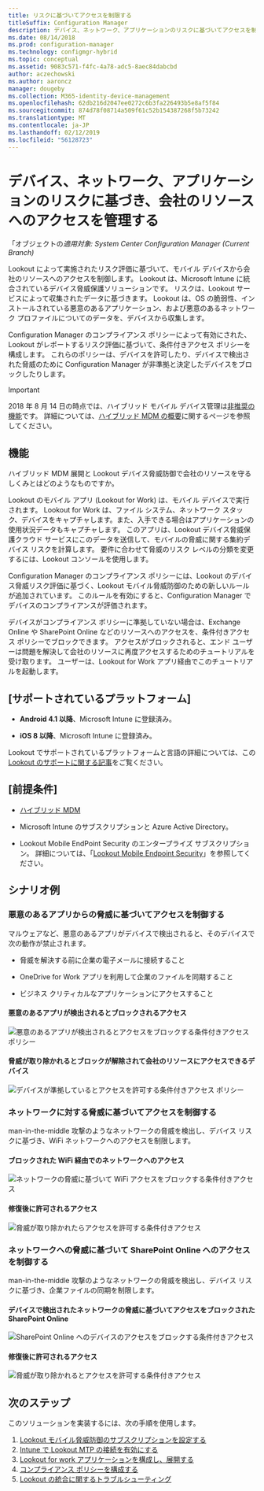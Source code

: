 ```yaml
---
title: リスクに基づいてアクセスを制限する
titleSuffix: Configuration Manager
description: デバイス、ネットワーク、アプリケーションのリスクに基づいてアクセスを制限します。
ms.date: 08/14/2018
ms.prod: configuration-manager
ms.technology: configmgr-hybrid
ms.topic: conceptual
ms.assetid: 9083c571-f4fc-4a78-adc5-8aec84dabcbd
author: aczechowski
ms.author: aaroncz
manager: dougeby
ms.collection: M365-identity-device-management
ms.openlocfilehash: 62db216d2047ee0272c6b3fa226493b5e8af5f84
ms.sourcegitcommit: 874d78f08714a509f61c52b154387268f5b73242
ms.translationtype: MT
ms.contentlocale: ja-JP
ms.lasthandoff: 02/12/2019
ms.locfileid: "56128723"
---
```

# <a name="manage-access-to-company-resource-based-on-device-network-and-application-risk"></a>デバイス、ネットワーク、アプリケーションのリスクに基づき、会社のリソースへのアクセスを管理する

「オブジェクトの*適用対象: System Center Configuration Manager (Current Branch)*

Lookout によって実施されたリスク評価に基づいて、モバイル デバイスから会社のリソースへのアクセスを制御します。 Lookout は、Microsoft Intune に統合されているデバイス脅威保護ソリューションです。 リスクは、Lookout サービスによって収集されたデータに基づきます。 Lookout は、OS の脆弱性、インストールされている悪意のあるアプリケーション、および悪意のあるネットワーク プロファイルについてのデータを、デバイスから収集します。 

Configuration Manager のコンプライアンス ポリシーによって有効にされた、Lookout がレポートするリスク評価に基づいて、条件付きアクセス ポリシーを構成します。 これらのポリシーは、デバイスを許可したり、デバイスで検出された脅威のために Configuration Manager が非準拠と決定したデバイスをブロックしたりします。

> [!Important]  
> 2018 年 8 月 14 日の時点では、ハイブリッド モバイル デバイス管理は[非推奨の機能](/sccm/core/plan-design/changes/deprecated/removed-and-deprecated-cmfeatures)です。 詳細については、[ハイブリッド MDM の概要](/sccm/mdm/understand/hybrid-mobile-device-management)に関するページを参照してください。<!--Intune feature 2683117-->  



## <a name="how-does-it-work"></a>機能

ハイブリッド MDM 展開と Lookout デバイス脅威防御で会社のリソースを守るしくみとはどのようなものですか。

Lookout のモバイル アプリ (Lookout for Work) は、モバイル デバイスで実行されます。 Lookout for Work は、ファイル システム、ネットワーク スタック、デバイスをキャプチャします。また、入手できる場合はアプリケーションの使用状況データもキャプチャします。 このアプリは、Lookout デバイス脅威保護クラウド サービスにこのデータを送信して、モバイルの脅威に関する集約デバイス リスクを計算します。 要件に合わせて脅威のリスク レベルの分類を変更するには、Lookout コンソールを使用します。  

Configuration Manager のコンプライアンス ポリシーには、Lookout のデバイス脅威リスク評価に基づく、Lookout モバイル脅威防御のための新しいルールが追加されています。 このルールを有効にすると、Configuration Manager でデバイスのコンプライアンスが評価されます。

デバイスがコンプライアンス ポリシーに準拠していない場合は、Exchange Online や SharePoint Online などのリソースへのアクセスを、条件付きアクセス ポリシーでブロックできます。 アクセスがブロックされると、エンド ユーザーは問題を解決して会社のリソースに再度アクセスするためのチュートリアルを受け取ります。 ユーザーは、Lookout for Work アプリ経由でこのチュートリアルを起動します。



## <a name="supported-platforms"></a>[サポートされているプラットフォーム]

- **Android 4.1 以降**、Microsoft Intune に登録済み。  

- **iOS 8 以降**、Microsoft Intune に登録済み。  


Lookout でサポートされているプラットフォームと言語の詳細については、この [Lookout のサポートに関する記事](https://personal.support.lookout.com/hc/articles/114094140253)をご覧ください。



## <a name="prerequisites"></a>[前提条件]

- [ハイブリッド MDM](/sccm/mdm/understand/hybrid-mobile-device-management)  

- Microsoft Intune のサブスクリプションと Azure Active Directory。  

- Lookout Mobile EndPoint Security のエンタープライズ サブスクリプション。 詳細については、「[Lookout Mobile Endpoint Security](https://www.lookout.com/products/mobile-endpoint-security)」を参照してください。  



## <a name="example-scenarios"></a>シナリオ例


### <a name="control-access-based-on-threat-from-malicious-apps"></a>悪意のあるアプリからの脅威に基づいてアクセスを制御する

マルウェアなど、悪意のあるアプリがデバイスで検出されると、そのデバイスで次の動作が禁止されます。

- 脅威を解決する前に企業の電子メールに接続すること  

- OneDrive for Work アプリを利用して企業のファイルを同期すること  

- ビジネス クリティカルなアプリケーションにアクセスすること  

#### <a name="access-blocked-when-malicious-apps-are-detected"></a>悪意のあるアプリが検出されるとブロックされるアクセス

![悪意のあるアプリが検出されるとアクセスをブロックする条件付きアクセス ポリシー](media/config-mgr-maliciousapps_blocked.png)

#### <a name="device-unblocked-and-is-able-to-access-company-resources-when-the-threat-is-remediated"></a>脅威が取り除かれるとブロックが解除されて会社のリソースにアクセスできるデバイス

![デバイスが準拠しているとアクセスを許可する条件付きアクセス ポリシー](media/config-mgr-maliciousapps-unblocked.png)


### <a name="control-access-based-on-threat-to-network"></a>ネットワークに対する脅威に基づいてアクセスを制御する

man-in-the-middle 攻撃のようなネットワークの脅威を検出し、デバイス リスクに基づき、WiFi ネットワークへのアクセスを制限します。

#### <a name="access-to-network-through-wifi-blocked"></a>ブロックされた WiFi 経由でのネットワークへのアクセス

![ネットワークの脅威に基づいて WiFi アクセスをブロックする条件付きアクセス](media/config-mgr-network-wifi-blocked.png)

#### <a name="access-granted-on-remediation"></a>修復後に許可されるアクセス

![脅威が取り除かれたらアクセスを許可する条件付きアクセス](media/config-mgr-network-wifi-unblocked.png)


### <a name="control-access-to-sharepoint-online-based-on-threat-to-network"></a>ネットワークへの脅威に基づいて SharePoint Online へのアクセスを制御する

man-in-the-middle 攻撃のようなネットワークの脅威を検出し、デバイス リスクに基づき、企業ファイルの同期を制限します。

#### <a name="access-blocked-sharepoint-online-based-on-network-threat-detected-on-the-device"></a>デバイスで検出されたネットワークの脅威に基づいてアクセスをブロックされた SharePoint Online

![SharePoint Online へのデバイスのアクセスをブロックする条件付きアクセス](media/config-mgr-network-spo-blocked.png)


#### <a name="access-granted-on-remediation"></a>修復後に許可されるアクセス

![脅威が取り除かれるとアクセスを許可する条件付きアクセス](media/config-mgr-network-spo-unblocked.png)



## <a name="next-steps"></a>次のステップ

このソリューションを実装するには、次の手順を使用します。  

1.  [Lookout モバイル脅威防御のサブスクリプションを設定する](set-up-your-subscription-with-lookout.md)
2.  [Intune で Lookout MTP の接続を有効にする](enable-lookout-connection-in-intune.md)
3.  [Lookout for work アプリケーションを構成し、展開する](configure-and-deploy-lookout-for-work-apps.md)
4.  [コンプライアンス ポリシーを構成する](enable-device-threat-protection-rule-compliance-policy.md)
5.  [Lookout の統合に関するトラブルシューティング](troubleshoot-lookout-integration.md)
